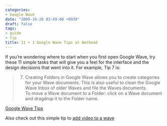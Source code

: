 ```yaml
---
categories:
- Google Wave
date: "2009-10-20 03:49:00 +0930"
draft: false
tags:
- guide
- tip
title: 11 + 1 Google Wave Tips at Nethead
---
```


If you’re wondering where to start when you first open Google Wave, try these 11 simple tasks that will give you a feel for the interface and the design decisions that went into it. For example, Tip 7 is:

> 7) Creating Folders in Google Wave allows you to create categories for
> your Wave documents. This is also useful to clean the Google Wave Inbox
> of older Waves and file the Waves documents.\
> To move a Wave document to a Folder: click on a Wave document and
> dragdrop it to the Folder name.

[Google Wave Tips](http://nethead.blogspot.com/2009/10/google-wave-tips.html)

Also check out this simple tip to [add video to a wave](http://nethead.blogspot.com/2009/10/google-wave-how-to-add-video-to-wave.html)
